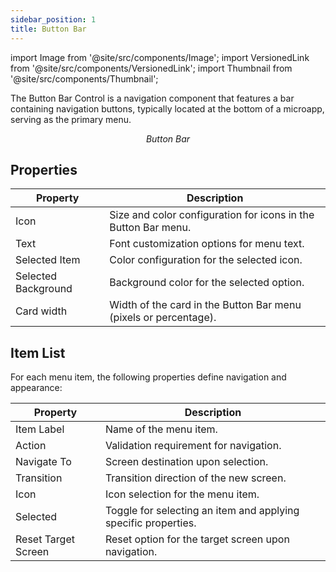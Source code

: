 ```yaml
---
sidebar_position: 1
title: Button Bar
---
```


import Image from '@site/src/components/Image';
import VersionedLink from '@site/src/components/VersionedLink';
import Thumbnail from '@site/src/components/Thumbnail';

The Button Bar Control is a navigation component that features a bar containing navigation buttons, typically located at the bottom of a microapp, serving as the primary menu.

<figure>
  <Thumbnail src="/img/reference/controls/button-bar/preview.jpeg" alt="Button Bar" />
  <figcaption align="center"><i>Button Bar</i></figcaption>
</figure>


## Properties

| Property               | Description                                                          |
|------------------------|----------------------------------------------------------------------|
| Icon                   | Size and color configuration for icons in the Button Bar menu.        |
| Text                   | Font customization options for menu text.                              |
| Selected Item          | Color configuration for the selected icon.                            |
| Selected Background    | Background color for the selected option.                             |
| Card width             | Width of the card in the Button Bar menu (pixels or percentage).      |

## Item List

For each menu item, the following properties define navigation and appearance:

| Property              | Description                                                         |
|-----------------------|---------------------------------------------------------------------|
| Item Label            | Name of the menu item.                                              |
| Action                | Validation requirement for navigation.                               |
| Navigate To           | Screen destination upon selection.                                   |
| Transition            | Transition direction of the new screen.                              |
| Icon                  | Icon selection for the menu item.                                    |
| Selected              | Toggle for selecting an item and applying specific properties.       |
| Reset Target Screen   | Reset option for the target screen upon navigation.                  |
